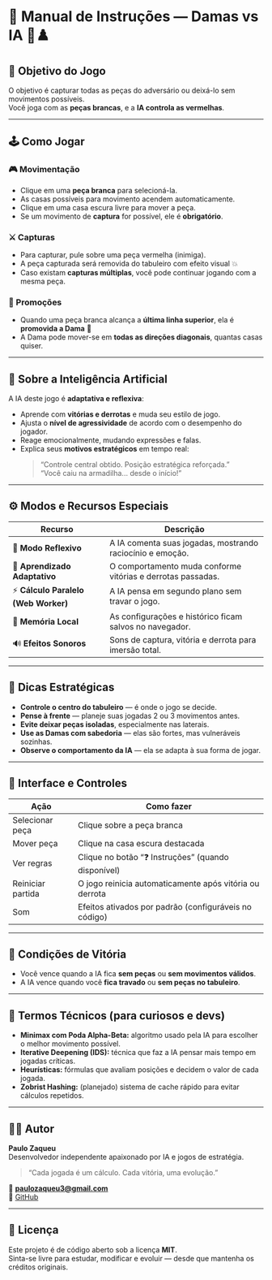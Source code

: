 # 📘 Manual de Instruções — Damas vs IA 🤖♟️

## 🎯 Objetivo do Jogo
O objetivo é capturar todas as peças do adversário ou deixá-lo sem movimentos possíveis.  
Você joga com as **peças brancas**, e a **IA controla as vermelhas**.

---

## 🕹️ Como Jogar

### 🎮 Movimentação
- Clique em uma **peça branca** para selecioná-la.  
- As casas possíveis para movimento acendem automaticamente.  
- Clique em uma casa escura livre para mover a peça.  
- Se um movimento de **captura** for possível, ele é **obrigatório**.

### ⚔️ Capturas
- Para capturar, pule sobre uma peça vermelha (inimiga).  
- A peça capturada será removida do tabuleiro com efeito visual 💥  
- Caso existam **capturas múltiplas**, você pode continuar jogando com a mesma peça.

### 👑 Promoções
- Quando uma peça branca alcança a **última linha superior**, ela é **promovida a Dama** 👑  
- A Dama pode mover-se em **todas as direções diagonais**, quantas casas quiser.

---

## 🧠 Sobre a Inteligência Artificial

A IA deste jogo é **adaptativa e reflexiva**:
- Aprende com **vitórias e derrotas** e muda seu estilo de jogo.  
- Ajusta o **nível de agressividade** de acordo com o desempenho do jogador.  
- Reage emocionalmente, mudando expressões e falas.  
- Explica seus **motivos estratégicos** em tempo real:
  > “Controle central obtido. Posição estratégica reforçada.”  
  > “Você caiu na armadilha... desde o início!”

---

## ⚙️ Modos e Recursos Especiais

| Recurso | Descrição |
|----------|-----------|
| 🤖 **Modo Reflexivo** | A IA comenta suas jogadas, mostrando raciocínio e emoção. |
| 🧬 **Aprendizado Adaptativo** | O comportamento muda conforme vitórias e derrotas passadas. |
| ⚡ **Cálculo Paralelo (Web Worker)** | A IA pensa em segundo plano sem travar o jogo. |
| 💾 **Memória Local** | As configurações e histórico ficam salvos no navegador. |
| 🔊 **Efeitos Sonoros** | Sons de captura, vitória e derrota para imersão total. |

---

## 🧩 Dicas Estratégicas

- **Controle o centro do tabuleiro** — é onde o jogo se decide.  
- **Pense à frente** — planeje suas jogadas 2 ou 3 movimentos antes.  
- **Evite deixar peças isoladas**, especialmente nas laterais.  
- **Use as Damas com sabedoria** — elas são fortes, mas vulneráveis sozinhas.  
- **Observe o comportamento da IA** — ela se adapta à sua forma de jogar.

---

## 💬 Interface e Controles

| Ação | Como fazer |
|------|-------------|
| Selecionar peça | Clique sobre a peça branca |
| Mover peça | Clique na casa escura destacada |
| Ver regras | Clique no botão “❓ Instruções” (quando disponível) |
| Reiniciar partida | O jogo reinicia automaticamente após vitória ou derrota |
| Som | Efeitos ativados por padrão (configuráveis no código) |

---

## 🏁 Condições de Vitória

- Você vence quando a IA fica **sem peças** ou **sem movimentos válidos**.  
- A IA vence quando você **fica travado** ou **sem peças no tabuleiro**.

---

## 🧩 Termos Técnicos (para curiosos e devs)

- **Minimax com Poda Alpha-Beta:** algoritmo usado pela IA para escolher o melhor movimento possível.  
- **Iterative Deepening (IDS):** técnica que faz a IA pensar mais tempo em jogadas críticas.  
- **Heurísticas:** fórmulas que avaliam posições e decidem o valor de cada jogada.  
- **Zobrist Hashing:** (planejado) sistema de cache rápido para evitar cálculos repetidos.  

---

## 👨‍💻 Autor

**Paulo Zaqueu**  
Desenvolvedor independente apaixonado por IA e jogos de estratégia.  
> “Cada jogada é um cálculo. Cada vitória, uma evolução.”

📧 **paulozaqueu3@gmail.com**  
🔗 [GitHub](https://github.com/Paulo968)

---

## 🧬 Licença

Este projeto é de código aberto sob a licença **MIT**.  
Sinta-se livre para estudar, modificar e evoluir — desde que mantenha os créditos originais.
